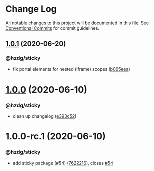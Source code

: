 # Change Log

All notable changes to this project will be documented in this file.
See [Conventional Commits](https://conventionalcommits.org) for commit guidelines.

## [1.0.1](https://github.com/hzdg/hz-core/compare/@hzdg/sticky@1.0.0...@hzdg/sticky@1.0.1) (2020-06-20)


### @hzdg/sticky

* fix portal elements for nested (iframe) scopes ([b065eea](https://github.com/hzdg/hz-core/commit/b065eea))


# [1.0.0](https://github.com/hzdg/hz-core/compare/@hzdg/sticky@1.0.0-rc.1...@hzdg/sticky@1.0.0) (2020-06-10)


### @hzdg/sticky

* clean up changelog ([e393c52](https://github.com/hzdg/hz-core/commit/e393c52))


# 1.0.0-rc.1 (2020-06-10)


### @hzdg/sticky

* add sticky package (#54) ([7622216](https://github.com/hzdg/hz-core/commit/7622216)), closes [#54](https://github.com/hzdg/hz-core/issues/54)
